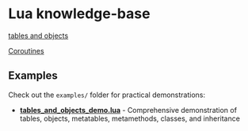 # Lua knowledge-base

[tables and objects](https://www.lua.org/pil/11.html)

[Coroutines](https://www.lua.org/pil/9.html)

## Examples

Check out the `examples/` folder for practical demonstrations:

- **[tables_and_objects_demo.lua](examples/tables_and_objects_demo.lua)** - Comprehensive demonstration of tables, objects, metatables, metamethods, classes, and inheritance